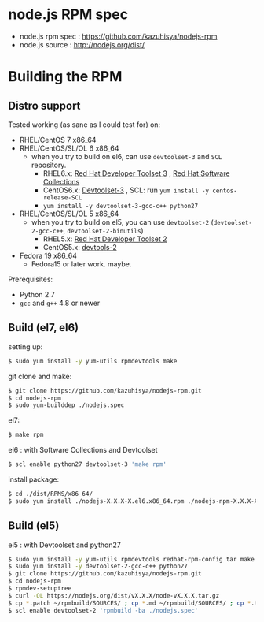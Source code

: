 #  node.js RPM spec
- node.js rpm spec : https://github.com/kazuhisya/nodejs-rpm
- node.js source   : http://nodejs.org/dist/


# Building the RPM

## Distro support

Tested working (as sane as I could test for) on:

- RHEL/CentOS 7 x86_64
- RHEL/CentOS/SL/OL 6 x86_64
    - when you try to build on el6, can use `devtoolset-3` and `SCL` repository.
        - RHEL6.x: [Red Hat Developer Toolset 3](https://access.redhat.com/documentation/en-US/Red_Hat_Developer_Toolset/3/) , [Red Hat Software Collections](https://access.redhat.com/documentation/en-US/Red_Hat_Software_Collections/index.html)
        - CentOS6.x: [Devtoolset-3](https://www.softwarecollections.org/en/scls/rhscl/devtoolset-3/) , SCL: run `yum install -y centos-release-SCL`
        - `yum install -y devtoolset-3-gcc-c++ python27`
- RHEL/CentOS/SL/OL 5 x86_64
    - when you try to build on el5, you can use `devtoolset-2` (`devtoolset-2-gcc-c++`, `devtoolset-2-binutils`)
        - RHEL5.x: [Red Hat Developer Toolset 2](https://access.redhat.com/documentation/en-US/Red_Hat_Developer_Toolset/2/)
        - CentOS5.x: [devtools-2](http://people.centos.org/tru/devtools-2/readme)
- Fedora 19 x86_64
    - Fedora15 or later work. maybe.



Prerequisites:

- Python 2.7
- `gcc` and `g++` 4.8 or newer


## Build (el7, el6)

setting up:

```bash
$ sudo yum install -y yum-utils rpmdevtools make
```

git clone and make:

```bash
$ git clone https://github.com/kazuhisya/nodejs-rpm.git
$ cd nodejs-rpm
$ sudo yum-builddep ./nodejs.spec
```

el7:

```bash
$ make rpm
```

el6 : with Software Collections and Devtoolset

```bash
$ scl enable python27 devtoolset-3 'make rpm'
```

install package:

```bash
$ cd ./dist/RPMS/x86_64/
$ sudo yum install ./nodejs-X.X.X-X.el6.x86_64.rpm ./nodejs-npm-X.X.X-X.el6.x86_64.rpm --nogpgcheck
```

## Build (el5)

el5 : with Devtoolset and python27

```bash
$ sudo yum install -y yum-utils rpmdevtools redhat-rpm-config tar make openssl-devel libstdc++-devel zlib-devel gzip 
$ sudo yum install -y devtoolset-2-gcc-c++ python27
$ git clone https://github.com/kazuhisya/nodejs-rpm.git
$ cd nodejs-rpm
$ rpmdev-setuptree
$ curl -OL https://nodejs.org/dist/vX.X.X/node-vX.X.X.tar.gz
$ cp *.patch ~/rpmbuild/SOURCES/ ; cp *.md ~/rpmbuild/SOURCES/ ; cp *.tar.gz ~/rpmbuild/SOURCES/ 
$ scl enable devtoolset-2 'rpmbuild -ba ./nodejs.spec'
```
